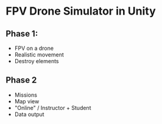 # FPV Drone Simulator in Unity 
 
## Phase 1:
- FPV on a drone
- Realistic movement
- Destroy elements

## Phase 2
- Missions
- Map view
- "Online" / Instructor + Student
- Data output



